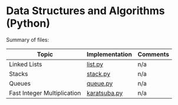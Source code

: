 # Data Structures and Algorithms (Python)

Summary of files:

| Topic |  Implementation | Comments |
| ----- | --------------- | -------- |
| Linked Lists | [list.py](../_courses/cmpt225/lecture09/python/list.py) | n/a | 
| Stacks | [stack.py](../_courses/cmpt225/lecture09/python/stack.py) | n/a |
| Queues | [queue.py](../_courses/cmpt225/lecture09/python/queue.py) | n/a | 
| Fast Integer Multiplication | [karatsuba.py](../_courses/cmpt225/lecture12/karatsuba.py) | n/a | 